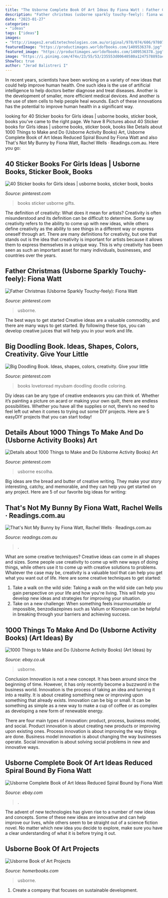 ```yaml
---
title: "The Usborne Complete Book Of Art Ideas By Fiona Watt : Father Christmas (usborne Sparkly Touchy-feely): Fiona Watt"
description: "Father christmas (usborne sparkly touchy-feely): fiona watt"
date: "2023-01-27"
categories:
- "ideas"
tags: ["ideas"]
images:
- "http://images2.eruditetechnologies.com.au/original/978/074/606/9780746066928.jpg"
featuredImage: "https://productimages.worldofbooks.com/1409536378.jpg"
featured_image: "https://productimages.worldofbooks.com/1409536378.jpg"
image: "https://i.pinimg.com/474x/23/55/53/235553d00640580a1247578893ac22e4.jpg"
ShowToc: true
author: "Jerad Balistreri I"
---
```



In recent years, scientists have been working on a variety of new ideas that could help improve human health. One such idea is the use of artificial intelligence to help doctors better diagnose and treat diseases. Another is the development of smaller, more efficient medical devices. And another is the use of stem cells to help people heal wounds. Each of these innovations has the potential to improve human health in a significant way.

	

		
looking for 40 Sticker books for Girls ideas | usborne books, sticker book, books you've came to the right page. We have 8 Pictures about 40 Sticker books for Girls ideas | usborne books, sticker book, books like Details about 1000 Things to Make and Do (Usborne Activity Books) Art, Usborne Complete Book of Art Ideas Reduced Spiral Bound by Fiona Watt and also That&#039;s Not My Bunny by Fiona Watt, Rachel Wells · Readings.com.au. Here you go:
		
    
## 40 Sticker Books For Girls Ideas | Usborne Books, Sticker Book, Books

<img loading=lazy src="https://i.pinimg.com/236x/64/65/79/646579269d85c81bdf030eff3d14469e--reward-ideas-gifts-for-birthday.jpg" onerror="this.onerror=null;this.src='https://tse3.mm.bing.net/th?id=OIP.MkX_-M6dT1SRwB76xcI4zAAAAA&amp;pid=15.1';" alt="40 Sticker books for Girls ideas | usborne books, sticker book, books">

_Source: pinterest.com_

>books sticker usborne gifts. 

	

The definition of creativity: What does it mean for artists?
Creativity is often misunderstood and its definition can be difficult to determine. Some say creativity refers to the ability to come up with new ideas, while others define creativity as the ability to see things in a different way or express oneself through art. There are many definitions for creativity, but one that stands out is the idea that creativity is important for artists because it allows them to express themselves in a unique way. This is why creativity has been seen as such an important asset for many individuals, businesses, and countries over the years.

    
## Father Christmas (Usborne Sparkly Touchy-feely): Fiona Watt

<img loading=lazy src="https://i.pinimg.com/474x/c8/cc/04/c8cc04c49e7ff28b0a342a83463c58b0.jpg" onerror="this.onerror=null;this.src='https://tse4.mm.bing.net/th?id=OIP.Pmh9UEZO1vWat--w8mjuiAAAAA&amp;pid=15.1';" alt="Father Christmas (Usborne Sparkly Touchy-feely): Fiona Watt">

_Source: pinterest.com_

>usborne. 

	

The best ways to get started
Creative ideas are a valuable commodity, and there are many ways to get started. By following these tips, you can develop creative juices that will help you in your work and life.

    
## Big Doodling Book. Ideas, Shapes, Colors, Creativity. Give Your Little

<img loading=lazy src="https://i.pinimg.com/originals/21/d1/c7/21d1c75f31c2facad3848f6294a0645b.jpg" onerror="this.onerror=null;this.src='https://tse3.mm.bing.net/th?id=OIP.ho9FhRZH6gl5oEj73UuyRgAAAA&amp;pid=15.1';" alt="Big Doodling Book. Ideas, shapes, colors, creativity. Give your little">

_Source: pinterest.com_

>books lovetoread myubam doodling doodle coloring. 

	

Diy ideas can be any type of creative endeavors you can think of. Whether it’s painting a picture on acard or making your own quilt, there are endless possibilities. Whether you have all the supplies or not, there’s no need to feel left out when it comes to trying out some DIY projects. Here are 5 easyDIY projects that you can start today!

    
## Details About 1000 Things To Make And Do (Usborne Activity Books) Art

<img loading=lazy src="https://i.pinimg.com/474x/23/55/53/235553d00640580a1247578893ac22e4.jpg" onerror="this.onerror=null;this.src='https://tse2.mm.bing.net/th?id=OIP.wc6lPl85js5FNq96rOvRUAAAAA&amp;pid=15.1';" alt="Details about 1000 Things to Make and Do (Usborne Activity Books) Art">

_Source: pinterest.com_

>usborne escolha. 

	

Big ideas are the bread and butter of creative writing. They make your story interesting, catchy, and memorable, and they can help you get started on any project. Here are 5 of our favorite big ideas for writing:

    
## That&#039;s Not My Bunny By Fiona Watt, Rachel Wells · Readings.com.au

<img loading=lazy src="http://images2.eruditetechnologies.com.au/original/978/074/606/9780746066928.jpg" onerror="this.onerror=null;this.src='https://tse1.mm.bing.net/th?id=OIP.tiyKTeqnsbOf9FKib0IXOAHaHa&amp;pid=15.1';" alt="That&#039;s Not My Bunny by Fiona Watt, Rachel Wells · Readings.com.au">

_Source: readings.com.au_

>. 

	

What are some creative techniques?
Creative ideas can come in all shapes and sizes. Some people use creativity to come up with new ways of doing things, while others use it to come up with creative solutions to problems. Whatever the case may be, creativity is a valuable tool that can help you get what you want out of life. Here are some creative techniques to get started: 
1. Take a walk on the wild side: Taking a walk on the wild side can help you gain perspective on your life and how you're living. This will help you develop new ideas and strategies for improving your situation. 
2. Take on a new challenge: When something feels insurmountable or impossible, benzodiazepines such as Valium or Klonopin can be helpful in breaking through your barriers and achieving success.

    
## 1000 Things To Make And Do (Usborne Activity Books) (Art Ideas) By

<img loading=lazy src="https://productimages.worldofbooks.com/1409536378.jpg" onerror="this.onerror=null;this.src='https://tse2.mm.bing.net/th?id=OIP.oTB_uX4tPkj_A0ZX1NUAFwAAAA&amp;pid=15.1';" alt="1000 Things to Make and Do (Usborne Activity Books) (Art Ideas) by">

_Source: ebay.co.uk_

>usborne. 

	

Conclusion
Innovation is not a new concept. It has been around since the beginning of time. However, it has only recently become a buzzword in the business world.
Innovation is the process of taking an idea and turning it into a reality. It is about creating something new or improving upon something that already exists. Innovation can be big or small. It can be something as simple as a new way to make a cup of coffee or as complex as developing a new form of renewable energy.

There are four main types of innovation: product, process, business model, and social. Product innovation is about creating new products or improving upon existing ones. Process innovation is about improving the way things are done. Business model innovation is about changing the way businesses operate. Social innovation is about solving social problems in new and innovative ways.

    
## Usborne Complete Book Of Art Ideas Reduced Spiral Bound By Fiona Watt

<img loading=lazy src="https://i.ebayimg.com/images/g/~A4AAOSwSYVfmC~V/s-l400.jpg" onerror="this.onerror=null;this.src='https://tse1.mm.bing.net/th?id=OIP.FhqE4xxHP-YjDT_Za3INlAAAAA&amp;pid=15.1';" alt="Usborne Complete Book of Art Ideas Reduced Spiral Bound by Fiona Watt">

_Source: ebay.com_

>. 

	

The advent of new technologies has given rise to a number of new ideas and concepts. Some of these new ideas are innovative and can help improve our lives, while others seem to be straight out of a science fiction novel. No matter which new idea you decide to explore, make sure you have a clear understanding of what it is before trying it out.

    
## Usborne Book Of Art Projects

<img loading=lazy src="https://st2.myideasoft.com/idea/fx/44/myassets/products/363/9780746099605.jpg?revision=1592062309" onerror="this.onerror=null;this.src='https://tse3.mm.bing.net/th?id=OIP.77Ouz020hJbIifww4G1BMQAAAA&amp;pid=15.1';" alt="Usborne Book of Art Projects">

_Source: homerbooks.com_

>usborne. 

	

1. Create a company that focuses on sustainable development.

